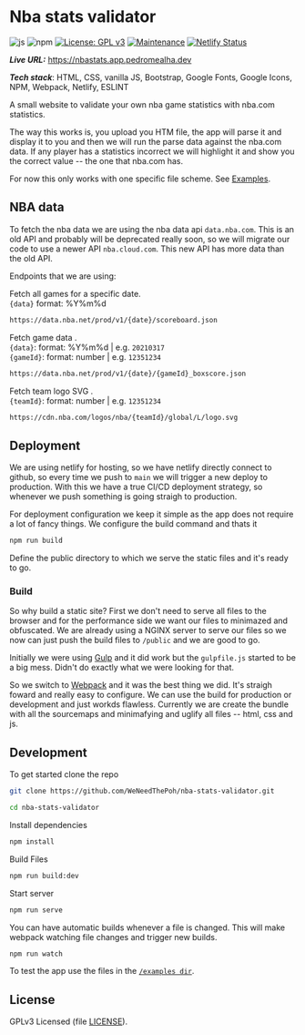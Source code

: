 # Nba stats validator
![js](https://img.shields.io/badge/JavaScript-ECMAScript%202020-blue)
![npm](https://img.shields.io/badge/npm-8.1.1-blue)
[![License: GPL v3](https://img.shields.io/badge/License-GPLv3-blue.svg)](https://www.gnu.org/licenses/gpl-3.0)
[![Maintenance](https://img.shields.io/badge/Maintained%3F-yes-green.svg)](https://github.com/WeNeedThePoh/nba-stats-validator/graphs/commit-activity)
[![Netlify Status](https://api.netlify.com/api/v1/badges/affa3c9f-aff1-4f60-bbd3-0ace725bf778/deploy-status)](https://app.netlify.com/sites/nba-stats-validator/deploys)

***Live URL:*** <https://nbastats.app.pedromealha.dev>

***Tech stack***: HTML, CSS, vanilla JS, Bootstrap, Google Fonts, Google Icons, NPM, Webpack, Netlify, ESLINT

A small website to validate your own nba game statistics with nba.com statistics.

The way this works is, you upload you HTM file, the app will parse it and display it to you and then we will run the parse data against the nba.com data. If any player has a statistics incorrect we will highlight it and show you the correct value -- the one that nba.com has.

For now this only works with one specific file scheme. See [Examples](examples/).

## NBA data

To fetch the nba data we are using the nba data api `data.nba.com`. This is an old API and probably will be deprecated really soon, so we will migrate our code to use a newer API `nba.cloud.com`. This new API has more data than the old API.

Endpoints that we are using:

Fetch all games for a specific date.  
`{data}` format: %Y%m%d
```sh
https://data.nba.net/prod/v1/{date}/scoreboard.json
```

Fetch game data .  
`{data}`: format: %Y%m%d | e.g. `20210317`  
`{gameId}`: format: number | e.g. `12351234`
```sh
https://data.nba.net/prod/v1/{date}/{gameId}_boxscore.json
```

Fetch team logo SVG .  
`{teamId}`: format: number | e.g. `12351234`
```sh
https://cdn.nba.com/logos/nba/{teamId}/global/L/logo.svg
```

## Deployment

We are using netlify for hosting, so we have netlify directly connect to github, so every time we push to `main` we will trigger a new deploy to production. With this we have a true CI/CD deployment strategy, so whenever we push something is going straigh to production.

For deployment configuration we keep it simple as the app does not require a lot of fancy things. We configure the build command and thats it
```sh
npm run build
```

Define the public directory to which we serve the static files and it's ready to go.

### Build

So why build a static site? First we don't need to serve all files to the browser and for the performance side we want our files to minimazed and obfuscated. We are already using a NGINX server to serve our files so we now can just push the build files to `/public` and we are good to go.

Initially we were using [Gulp](gulpjs.com) and it did work but the `gulpfile.js` started to be a big mess. Didn't do exactly what we were looking for that.

So we switch to [Webpack](https://webpack.js.org/) and it was the best thing we did. It's straigh foward and really easy to configure. We can use the build for production or development and just workds flawless.
Currently we are create the bundle with all the sourcemaps and minimafying and uglify all files -- html, css and js.

## Development

To get started clone the repo
```sh
git clone https://github.com/WeNeedThePoh/nba-stats-validator.git

cd nba-stats-validator
```

Install dependencies
```sh
npm install
```

Build Files
```sh
npm run build:dev
```

Start server
```sh
npm run serve
```

You can have automatic builds whenever a file is changed. This will make webpack watching file changes and trigger new builds.
```sh
npm run watch
```

To test the app use the files in the [`/examples dir`]('examples/').

## License

GPLv3 Licensed (file [LICENSE](LICENSE)).
